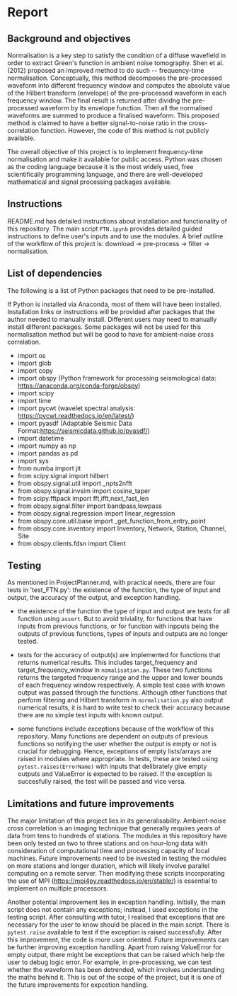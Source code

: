 
# Report

## Background and objectives

Normalisation is a key step to satisfy the condition of a diffuse wavefield in order to extract Green's function in ambient noise tomography. Shen et al. (2012) proposed an improved method to do such -- frequency-time normalisation. Conceptually, this method decomposes the pre-processed waveform into different frequency window and computes the absolute value of the Hilbert transform (envelope) of the pre-processed waveform in each frequency window. The final result is returned after dividng the pre-processed waveform by its envelope function. Then all the normalised waveforms are summed to produce a finalised waveform. This proposed method is claimed to have a better signal-to-noise ratio in the cross-correlation function. However, the code of this method is not publicly available. 

The overall objective of this project is to implement frequency-time normalisation and make it available for public access. Python was chosen as the coding language because it is the most widely used, free scientifically programming language, and there are well-developed mathematical and signal processing packages available.

## Instructions 
README.md has detailed instructions about installation and functionality of this repository. The main script `FTN.ipynb` provides detailed guided instructions to define user's inputs and to use the modules. A brief outline of the workflow of this project is: download -> pre-process -> filter -> normalisation. 

## List of dependencies

The following is a list of Python packages that need to be pre-installed. 

If Python is installed via Anaconda, most of them will have been installed. Installation links or instructions will be provided after packages that the author needed to manually install. Different users may need to manually install different packages. Some packages will not be used for this normalisation method but will be good to have for ambient-noise cross correlation. 

- import os 
- import glob
- import copy
- import obspy (Python framework for processing seismological data: https://anaconda.org/conda-forge/obspy)
- import scipy
- import time
- import pycwt (wavelet spectral analysis: https://pycwt.readthedocs.io/en/latest/)
- import pyasdf (Adaptable Seismic Data Format:https://seismicdata.github.io/pyasdf/)
- import datetime
- import numpy as np
- import pandas as pd
- import sys
- from numba import jit
- from scipy.signal import hilbert
- from obspy.signal.util import _npts2nfft
- from obspy.signal.invsim import cosine_taper
- from scipy.fftpack import fft,ifft,next_fast_len
- from obspy.signal.filter import bandpass,lowpass
- from obspy.signal.regression import linear_regression
- from obspy.core.util.base import _get_function_from_entry_point
- from obspy.core.inventory import Inventory, Network, Station, Channel, Site
- from obspy.clients.fdsn import Client

## Testing 
As mentioned in ProjectPlanner.md, with practical needs, there are four tests in 'test_FTN.py': the existence of the function, the type of input and output, the accuracy of the output, and exception handling. 

- the existence of the function the type of input and output are tests for all function using `assert`. But to avoid triviality, for functions that have inputs from previous functions, or for function with inpputs being the outputs of previous functions, types of inputs and outputs are no longer tested. 

- tests for the accuracy of output(s) are implemented for functions that returns numerical results. This includes target_frequency and target_frequency_window in `nomalisation.py`. These two functions returns the targeted frequency range and the upper and lower bounds of each frequency window respectively. A simple test case with known output was passed through the functions. Although other functions that perform filtering and Hilbert transform in `normalisation.py` also output numerical results, it is hard to write test to check their accuracy because there are no simple test inputs with known output. 

- some functions include exceptions because of the workflow of this repository. Many functions are dependent on outputs of previous functions so notifying the user whether the output is empty or not is crucial for debugging. Hence, exceptions of empty lists/arrays are raised in modules where appropriate. In tests, these are tested using `pytest.raises(ErrorName)` with inputs that delibrately give empty outputs and ValueError is expected to be raised. If the exception is succesfully raised, the test will be passed and vice versa. 


## Limitations and future improvements 
The major limitation of this project lies in its generalisability. Ambient-noise cross correlation is an imaging technique that generally requires years of data from tens to hundreds of stations. The modules in this repository have been only tested on two to three stations and on hour-long data with consideration of computational time and processing capacity of local machines. Future improvements need to be invested in testing the modules on more stations and longer duration, which will likely involve parallel computing on a remote server. Then modifying these scripts incorporating the use of MPI (https://mpi4py.readthedocs.io/en/stable/) is essential to implement on multiple processors. 

Another potential improvement lies in exception handling. Initially, the main script does not contain any exceptions; instead, I used exceptions in the testing script. After consulting with tutor, I realised that exceptions that are necessary for the user to know should be placed in the main script. There is `pytest.raise` available to test if the exception is raised successfully. After this improvement, the code is more user oriented. Future improvements can be further improving exception handling. Apart from raisng ValueError for empty output, there might be exceptions that can be raised which help the user to debug logic error. For example, in pre-processing, we can test whether the waveform has been detrended, which involves understanding the maths behind it. This is out of the scope of the project, but it is one of the future improvements for expcetion handling. 



